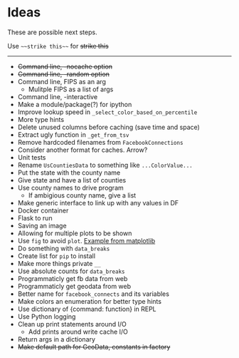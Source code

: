 # Ideas
These are possible next steps.

Use `~~strike this~~` for ~~strike this~~

-------------------

* ~~Command line, -nocache option~~
* ~~Command line, -random option~~
* Command line, FIPS as an arg
  * Mulitple  FIPS  as  a list of args
* Command line, -interactive
* Make a  module/package(?) for   ipython
* Improve lookup  speed in `_select_color_based_on_percentile`
*  More  type hints
* Delete unused columns before caching (save time and space)
* Extract ugly function in `_get_from_tsv`
* Remove hardcoded filenames from `FacebookConnections`
* Consider another format for caches. Arrow?
* Unit tests
* Rename `UsCountiesData` to something like `...ColorValue...`
* Put the state with the county name
* Give state and have a list of counties
* Use county names to drive program
   * If ambigious county name, give a list
* Make generic interface to link up with any values in DF
* Docker container
* Flask to run
* Saving an image
* Allowing for multiple plots to be shown
* Use `fig` to avoid `plot`.  [Example from matplotlib](
https://matplotlib.org/stable/gallery/user_interfaces/web_application_server_sgskip.htm)
* Do something with  `data_breaks`
* Create list for `pip` to install 
* Make more things private `__`
* Use absolute counts for `data_breaks`
* Programmaticly get fb data from web
* Programmaticly get geodata from web
* Better name for `facebook_connects` and its variables
* Make colors an enumeration for better type hints
* Use dictionary of {command: function} in REPL
* Use Python logging
* Clean up print statements around I/O
  * Add prints around write cache I/O  
* Return args in a dictionary
* ~~Make default path for GeoData, constants in factory~~
